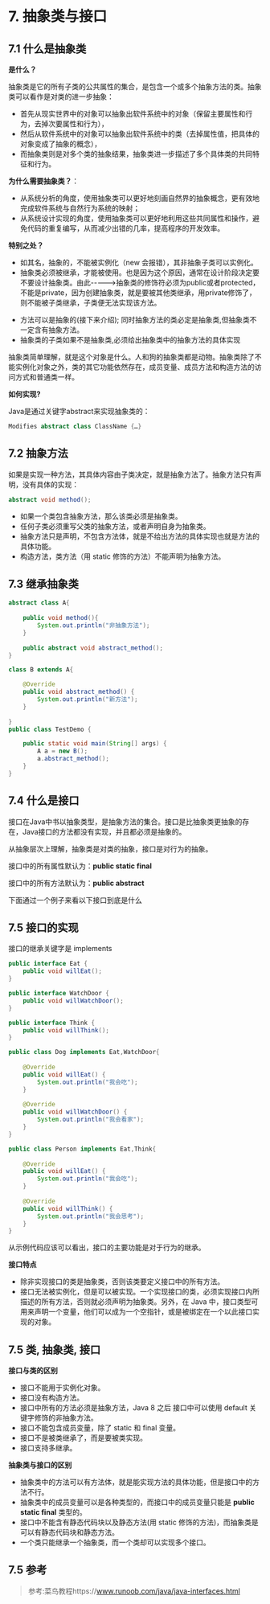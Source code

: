 # 7. 抽象类与接口

## 7.1 什么是抽象类

**是什么？**

抽象类是它的所有子类的公共属性的集合，是包含一个或多个抽象方法的类。抽象类可以看作是对类的进一步抽象：

* 首先从现实世界中的对象可以抽象出软件系统中的对象（保留主要属性和行为，去掉次要属性和行为），
* 然后从软件系统中的对象可以抽象出软件系统中的类（去掉属性值，把具体的对象变成了抽象的概念），
* 而抽象类则是对多个类的抽象结果，抽象类进一步描述了多个具体类的共同特征和行为。

**为什么需要抽象类？**：

* 从系统分析的角度，使用抽象类可以更好地刻画自然界的抽象概念，更有效地完成软件系统与自然行为系统的映射；
* 从系统设计实现的角度，使用抽象类可以更好地利用这些共同属性和操作，避免代码的重复编写，从而减少出错的几率，提高程序的开发效率。

**特别之处？**

* 如其名，抽象的，不能被实例化（new 会报错），其非抽象子类可以实例化。
* 抽象类必须被继承，才能被使用。也是因为这个原因，通常在设计阶段决定要不要设计抽象类。由此----->抽象类的修饰符必须为public或者protected，不能是private，因为创建抽象类，就是要被其他类继承，用private修饰了，则不能被子类继承，子类便无法实现该方法。

- 方法可以是抽象的(接下来介绍); 同时抽象方法的类必定是抽象类,但抽象类不一定含有抽象方法。
- 抽象类的子类如果不是抽象类,必须给出抽象类中的抽象方法的具体实现

抽象类简单理解，就是这个对象是什么。人和狗的抽象类都是动物。抽象类除了不能实例化对象之外，类的其它功能依然存在，成员变量、成员方法和构造方法的访问方式和普通类一样。



**如何实现?**

Java是通过关键字abstract来实现抽象类的：

```java
Modifies abstract class ClassName {…}
```

## 7.2 抽象方法

如果是实现一种方法，其具体内容由子类决定，就是抽象方法了。抽象方法只有声明，没有具体的实现：

```java
abstract void method();
```

- 如果一个类包含抽象方法，那么该类必须是抽象类。
- 任何子类必须重写父类的抽象方法，或者声明自身为抽象类。
- 抽象方法只是声明，不包含方法体，就是不给出方法的具体实现也就是方法的具体功能。
- 构造方法，类方法（用 static 修饰的方法）不能声明为抽象方法。



## 7.3 继承抽象类

```java
abstract class A{
	
	public void method(){
		System.out.println("非抽象方法");
	}
	
	public abstract void abstract_method();
}

class B extends A{

	@Override
	public void abstract_method() {
		System.out.println("新方法");
	}
	
}
public class TestDemo {

	public static void main(String[] args) {
		A a = new B();
		a.abstract_method();
	}
}
```



## 7.4 什么是接口

接口在Java中书以抽象类型，是抽象方法的集合。接口是比抽象类更抽象的存在，Java接口的方法都没有实现，并且都必须是抽象的。

从抽象层次上理解，抽象类是对类的抽象，接口是对行为的抽象。

接口中的所有属性默认为：**public static final** 

接口中的所有方法默认为：**public abstract** 



下面通过一个例子来看以下接口到底是什么

## 7.5 接口的实现

接口的继承关键字是 implements 



```java
public interface Eat {
	public void willEat();
}

public interface WatchDoor {
	public void willWatchDoor();
}

public interface Think {
	public void willThink();
}

public class Dog implements Eat,WatchDoor{
 
	@Override
	public void willEat() {
		System.out.println("我会吃");
	}
 
	@Override
	public void willWatchDoor() {
		System.out.println("我会看家");
	}
}

public class Person implements Eat,Think{
 
	@Override
	public void willEat() {
		System.out.println("我会吃");
	}
 
	@Override
	public void willThink() {
		System.out.println("我会思考");
	}
}


```

从示例代码应该可以看出，接口的主要功能是对于行为的继承。

**接口特点**

* 除非实现接口的类是抽象类，否则该类要定义接口中的所有方法。
* 接口无法被实例化，但是可以被实现。一个实现接口的类，必须实现接口内所描述的所有方法，否则就必须声明为抽象类。另外，在 Java 中，接口类型可用来声明一个变量，他们可以成为一个空指针，或是被绑定在一个以此接口实现的对象。

## 7.5 类, 抽象类, 接口

**接口与类的区别**

- 接口不能用于实例化对象。
- 接口没有构造方法。
- 接口中所有的方法必须是抽象方法，Java 8 之后 接口中可以使用 default 关键字修饰的非抽象方法。
- 接口不能包含成员变量，除了 static 和 final 变量。
- 接口不是被类继承了，而是要被类实现。
- 接口支持多继承。

**抽象类与接口的区别**

- 抽象类中的方法可以有方法体，就是能实现方法的具体功能，但是接口中的方法不行。 
- 抽象类中的成员变量可以是各种类型的，而接口中的成员变量只能是 **public static final** 类型的。
- 接口中不能含有静态代码块以及静态方法(用 static 修饰的方法)，而抽象类是可以有静态代码块和静态方法。
- 一个类只能继承一个抽象类，而一个类却可以实现多个接口。

## 7.5 参考

> 参考:菜鸟教程https://www.runoob.com/java/java-interfaces.html

